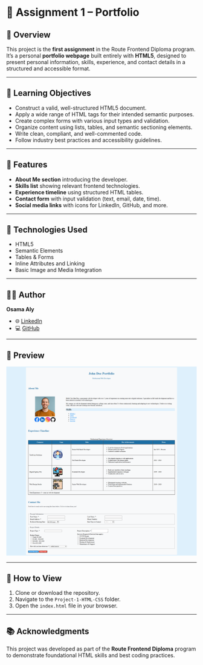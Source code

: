 # 🧠 Assignment 1 – Portfolio

## 📄 Overview
This project is the **first assignment** in the Route Frontend Diploma program.  
It’s a personal **portfolio webpage** built entirely with **HTML5**, designed to present personal information, skills, experience, and contact details in a structured and accessible format.

---

## 🎯 Learning Objectives
- Construct a valid, well-structured HTML5 document.  
- Apply a wide range of HTML tags for their intended semantic purposes.  
- Create complex forms with various input types and validation.  
- Organize content using lists, tables, and semantic sectioning elements.  
- Write clean, compliant, and well-commented code.  
- Follow industry best practices and accessibility guidelines.

---

## 🧩 Features
- **About Me section** introducing the developer.  
- **Skills list** showing relevant frontend technologies.  
- **Experience timeline** using structured HTML tables.  
- **Contact form** with input validation (text, email, date, time).  
- **Social media links** with icons for LinkedIn, GitHub, and more.  

---

## 🧰 Technologies Used
- HTML5  
- Semantic Elements  
- Tables & Forms  
- Inline Attributes and Linking  
- Basic Image and Media Integration  

---

## 🧑‍💻 Author
**Osama Aly**  
- 🌐 [LinkedIn](https://www.linkedin.com/in/osama-aly-oa/)  
- 💻 [GitHub](https://github.com/osama-aly-oa)

---

## 📸 Preview 
![output-portfolio](Assignment-01%20%5BHTML%20Personal-Portfolio%5D/output-2.png)

---

## 🚀 How to View
1. Clone or download the repository.  
2. Navigate to the `Project-1-HTML-CSS` folder.  
3. Open the `index.html` file in your browser.

---

## 📚 Acknowledgments
This project was developed as part of the **Route Frontend Diploma** program to demonstrate foundational HTML skills and best coding practices.

